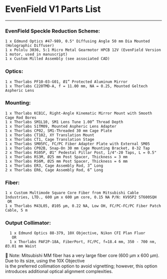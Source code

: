 # EvenField V1 Parts List
------------------
### EvenField Speckle Reduction Scheme:
    1 x Edmund Optics #47-989, 0.5° Diffusing Angle 50 mm Dia Mounted (Holographic Diffuser)
    1 x Pololu 3036, 5:1 Micro Metal Gearmotor HPCB 12V (EvenField Version 1 motor, used in manuscript)
    1 x Custom Milled Assembly (see associated CAD)
    
### Optics: 
    1 x Thorlabs PF10-03-G01, Ø1” Protected Aluminum Mirror
    1 x Thorlabs C220TMD-A, f = 11.00 mm, NA = 0.25, Mounted Geltech Aspheric Lens

### Mounting:
    1 x Thorlabs KCB1C, Right-Angle Kinematic Mirror Mount with Smooth Cage Rod Bores
    1 x Thorlabs SM1L10, SM1 Lens Tune 1.00” Thread Depth
    1 x Thorlabs S1TM09, Mounted Aspheric Lens Adapter
    1 x Thorlabs CP02, SM1-Threaded 30 mm Cage Plate
    1 x Thorlabs CT102, XY Translation Mount
    1 x Thorlabs CT1, Cage Translation Stage
    1 x Thorlabs SM05FC, FC/PC Fiber Adapter Plate with External SM05
    1 x Thorlabs CP02B, Snap-On 30 mm Cage Mounting Bracket, 8-32 Tap
    2 x Thorlabs RS05P, Ø1" Pedestal Pillar Post, 1/4"-20 Taps, L = 0.5"
    1 x Thorlabs RS3M, Ø25 mm Post Spacer, Thickness = 3 mm
    1 x Thorlabs RS6M, Ø25 mm Post Spacer, Thickness = 6 mm
    1 x Thorlabs ER3, Cage Assembly Rod, 3” Long
    2 x Thorlabs ER6, Cage Assembly Rod, 6” Long

### Fiber:
    1 x Custom Multimode Square Core Fiber from Mitsubishi Cable Industries, LTD., 600 µm x 600 µm core, 0.15 NA P/N: KV95P2 ST600SQH 
     OR
    1 x Thorlabs M43L05, Ø105 µm, 0.22 NA, Low OH, FC/PC-FC/PC Fiber Patch Cable, 5 m

### Output Collimator:
	  1 x Edmund Optics 88-379, 10X Objective, Nikon CFI Plan Fluor
	   OR
	  1 x Thorlabs PAF2P-18A, FiberPort, FC/PC, f=18.4 mm, 350 - 700 nm, Ø3.01 mm Waist
:rotating_light: Note: Mitsubishi MM fiber has a very large fiber core (600 µm x 600 µm). Due to its size, using the 10X Objective          
                       is the preferred collimation option to avoid vignetting; however, this option introduces additional optical 
                       alignment complexities. 

